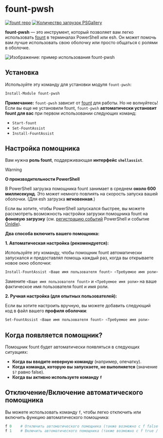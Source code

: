 # fount-pwsh

[![fount repo](https://steve02081504.github.io/fount/badges/fount_repo.svg)](https://github.com/steve02081504/fount)
[![Количество загрузок PSGallery](https://img.shields.io/powershellgallery/dt/fount-pwsh)](https://www.powershellgallery.com/packages/fount-pwsh)

**fount-pwsh** — это инструмент, который позволяет вам легко использовать [fount](https://github.com/steve02081504/fount) в терминалах PowerShell или esh.
Он может помочь вам лучше использовать свою оболочку или просто общаться с ролями в оболочке.

![Изображение: пример использования fount-pwsh](https://github.com/user-attachments/assets/93afee48-93d4-42c7-a5e0-b7f5c93bdee9)

## Установка

Используйте эту команду для установки модуля `fount-pwsh`:

```powershell
Install-Module fount-pwsh
```

**Примечание:** `fount-pwsh` зависит от [fount](https://github.com/steve02081504/fount) для работы.
Но не волнуйтесь!
Если вы еще не установили fount, `fount-pwsh` **автоматически установит fount для вас** при первом использовании следующих команд:

- `Start-fount`
- `Set-FountAssist`
- `Install-FountAssist`

## Настройка помощника

Вам нужна **роль fount**, поддерживающая **интерфейс `shellassist`**.

> [!WARNING]
> **О производительности PowerShell**
>
> В PowerShell загрузка помощника fount занимает в среднем **около 600 миллисекунд**. Это может немного повлиять на скорость запуска вашей оболочки. (Для esh загрузка **мгновенная**.)
>
> Если вы хотите, чтобы PowerShell запускался быстрее, вы можете рассмотреть возможность настройки загрузки помощника fount на **фоновую загрузку** (см. [регистрацию событий](https://learn.microsoft.com/powershell/module/microsoft.powershell.utility/register-engineevent?view=powershell-7.5) PowerShell и событие [OnIdle](https://learn.microsoft.com/dotnet/api/system.management.automation.psengineevent.onidle?view=powershellsdk-7.4.0)).

**Два способа включить вашего помощника:**

**1. Автоматическая настройка (рекомендуется):**

Используйте эту команду, чтобы помощник fount автоматически запускался и предоставлял помощь каждый раз, когда вы открываете новое окно оболочки:

```powershell
Install-FountAssist <Ваше имя пользователя fount> <Требуемое имя роли>
```

Замените `<Ваше имя пользователя fount>` и `<Требуемое имя роли>` на ваше фактическое имя пользователя fount и имя роли.

**2. Ручная настройка (для опытных пользователей):**

Если вы хотите настроить вручную, вы можете добавить следующий код в файл вашего **профиля оболочки**:

```powershell
Set-FountAssist <Ваше имя пользователя fount> <Требуемое имя роли>
```

## Когда появляется помощник?

Помощник fount будет автоматически появляться в следующих ситуациях:

- **Когда вы вводите неверную команду** (например, опечатку).
- **Когда команда, которую вы запускаете, не выполняется** (значение `$?` равно false).
- **Когда вы активно используете команду `f`**

## Отключение/Включение автоматического помощника

Вы можете использовать команду `f`, чтобы легко отключить или включить функцию автоматического помощника:

```powershell
f 0    # Отключить автоматического помощника (также возможно с f false / f no / f n / f disable / f unset / f off и т. д.)
f 1    # Включить автоматического помощника (также возможно с f true / f yes / f y / f enable / f set / f on и т. д.)
```

